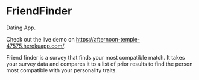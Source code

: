 # FriendFinder
Dating App.

Check out the live demo on https://afternoon-temple-47575.herokuapp.com/.

Friend finder is a survey that finds your most compatible match. It takes your survey data and compares it to a list of prior results to find the person most compatible with your personality traits.  


